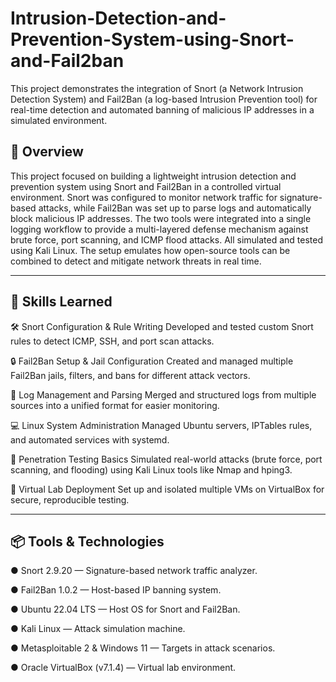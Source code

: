 # Intrusion-Detection-and-Prevention-System-using-Snort-and-Fail2ban
This project demonstrates the integration of Snort (a Network Intrusion Detection System) and Fail2Ban (a log-based Intrusion Prevention tool) for real-time detection and automated banning of malicious IP addresses in a simulated environment.


## **📖 Overview**
This project focused on building a lightweight intrusion detection and prevention system using Snort and Fail2Ban in a controlled virtual environment. Snort was configured to monitor network traffic for signature-based attacks, while Fail2Ban was set up to parse logs and automatically block malicious IP addresses. The two tools were integrated into a single logging workflow to provide a multi-layered defense mechanism against brute force, port scanning, and ICMP flood attacks. All simulated and tested using Kali Linux. The setup emulates how open-source tools can be combined to detect and mitigate network threats in real time.

---

## **🧠 Skills Learned**

  🛠️ Snort Configuration & Rule Writing
    Developed and tested custom Snort rules to detect ICMP, SSH, and port scan attacks.

  🔒 Fail2Ban Setup & Jail Configuration
    Created and managed multiple Fail2Ban jails, filters, and bans for different attack vectors.

  📜 Log Management and Parsing
    Merged and structured logs from multiple sources into a unified format for easier monitoring.

  💻 Linux System Administration
    Managed Ubuntu servers, IPTables rules, and automated services with systemd.

  🧪 Penetration Testing Basics
    Simulated real-world attacks (brute force, port scanning, and flooding) using Kali Linux tools like Nmap and hping3.

  🧰 Virtual Lab Deployment
    Set up and isolated multiple VMs on VirtualBox for secure, reproducible testing.


---


## **📦 Tools & Technologies**

● Snort 2.9.20 — Signature-based network traffic analyzer.

● Fail2Ban 1.0.2 — Host-based IP banning system.

● Ubuntu 22.04 LTS — Host OS for Snort and Fail2Ban.

● Kali Linux — Attack simulation machine.

● Metasploitable 2 & Windows 11 — Targets in attack scenarios.

● Oracle VirtualBox (v7.1.4) — Virtual lab environment.


    

